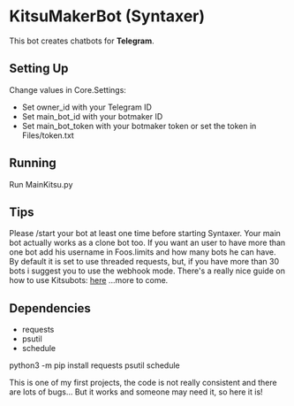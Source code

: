 # KitsuMakerBot (Syntaxer)

This bot creates chatbots for **Telegram**.

## Setting Up
Change values in Core.Settings:
- Set owner_id with your Telegram ID
- Set main_bot_id with your botmaker ID
- Set main_bot_token with your botmaker token or set the token in Files/token.txt

## Running
Run MainKitsu.py

## Tips
Please /start your bot at least one time before starting Syntaxer.
Your main bot actually works as a clone bot too.
If you want an user to have more than one bot add his username in Foos.limits and how many bots he can have.
By default it is set to use threaded requests, but, if you have more than 30 bots i suggest you to use the webhook mode.
There's a really nice guide on how to use Kitsubots: [here](http://telegra.ph/Come-creare-un-KitsuBot-08-20)
...more to come.


## Dependencies
* requests
* psutil
* schedule

python3 -m pip install requests psutil schedule

This is one of my first projects, the code is not really consistent and there are lots of bugs...
But it works and someone may need it, so here it is!
